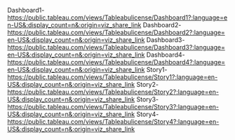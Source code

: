 Dashboard1-https://public.tableau.com/views/Tableabulicense/Dashboard1?:language=en-US&:display_count=n&:origin=viz_share_link
Dashboard2-https://public.tableau.com/views/Tableabulicense/Dashboard2?:language=en-US&:display_count=n&:origin=viz_share_link
Dashboard3-https://public.tableau.com/views/Tableabulicense/Dashboard3?:language=en-US&:display_count=n&:origin=viz_share_link
Dashboard4-https://public.tableau.com/views/Tableabulicense/Dashboard4?:language=en-US&:display_count=n&:origin=viz_share_link
Story1-https://public.tableau.com/views/Tableabulicense/Story1?:language=en-US&:display_count=n&:origin=viz_share_link
Story2-https://public.tableau.com/views/Tableabulicense/Story2?:language=en-US&:display_count=n&:origin=viz_share_link
Story3-https://public.tableau.com/views/Tableabulicense/Story3?:language=en-US&:display_count=n&:origin=viz_share_link
Story4-https://public.tableau.com/views/Tableabulicense/Story4?:language=en-US&:display_count=n&:origin=viz_share_link
